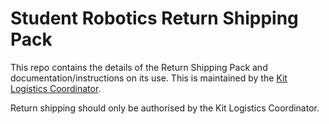 # Student Robotics Return Shipping Pack

This repo contains the details of the Return Shipping Pack and documentation/instructions on its use. This is maintained by the [Kit Logistics Coordinator](https://srobo.gitbooks.io/student-robotics-kit-logistics/content/).

Return shipping should only be authorised by the Kit Logistics Coordinator.
